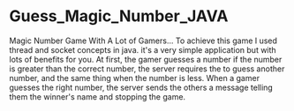 # Guess_Magic_Number_JAVA

Magic Number Game With A Lot of Gamers...
To achieve this game I used thread and socket concepts in java. it's a very simple application but with lots of benefits for you.
At first, the gamer guesses a number if the number is greater than the correct number, the server requires the to guess another number, and the same thing when the number is less.
When a gamer guesses the right number, the server sends the others a message telling them the winner's name and stopping the game.
